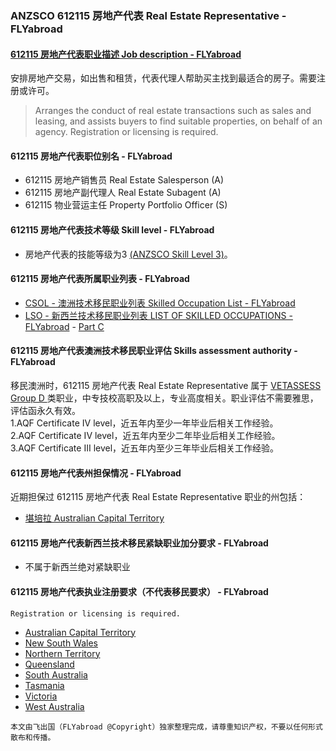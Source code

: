 ### ANZSCO 612115 房地产代表 Real Estate Representative - FLYabroad ###

#### [612115 房地产代表职业描述 Job description - FLYabroad](http://www.flyabroadvisa.com/anzsco/6121.html#612115)

安排房地产交易，如出售和租赁，代表代理人帮助买主找到最适合的房子。需要注册或许可。

> Arranges the conduct of real estate transactions such as sales and leasing, and assists buyers to find suitable properties, on behalf of an agency. Registration or licensing is required.

#### 612115 房地产代表职位别名 - FLYabroad
 
- 612115	 房地产销售员 Real Estate Salesperson (A)
- 612115 房地产副代理人 Real Estate Subagent (A)
- 612115 物业营运主任 Property Portfolio Officer (S)

#### 612115 房地产代表技术等级 Skill level - FLYabroad

- 房地产代表的技能等级为3 [(ANZSCO Skill Level 3)](http://www.flyabroadvisa.com/anzsco/)。

#### 612115 房地产代表所属职业列表 - FLYabroad

- [CSOL - 澳洲技术移民职业列表 Skilled Occupation List - FLYabroad](http://www.flyabroadvisa.com/sol/)
- [LSO - 新西兰技术移民职业列表 LIST OF SKILLED OCCUPATIONS - FLYabroad](http://nz.flyabroadvisa.com/lso/) - [Part C](partc)

#### 612115 房地产代表澳洲技术移民职业评估 Skills assessment authority - FLYabroad

移民澳洲时，612115 房地产代表 Real Estate Representative 属于 [VETASSESS Group D ](http://www.flyabroadvisa.com/ass/vetassess.html)类职业，中专技校高职及以上，专业高度相关。职业评估不需要雅思，评估函永久有效。  
1.AQF Certificate IV level，近五年内至少一年毕业后相关工作经验。   
2.AQF Certificate IV level，近五年内至少二年毕业后相关工作经验。   
3.AQF Certificate III level，近五年内至少三年毕业后相关工作经验。

#### 612115 房地产代表州担保情况 - FLYabroad

近期担保过 612115 房地产代表 Real Estate Representative 职业的州包括：

- [堪培拉 Australian Capital Territory](http://www.flyabroadvisa.com/zdb/act.html)

#### 612115 房地产代表新西兰技术移民紧缺职业加分要求 - FLYabroad

- 不属于新西兰绝对紧缺职业

#### 612115 房地产代表执业注册要求（不代表移民要求） - FLYabroad

    Registration or licensing is required.

- [Australian Capital Territory ](http://www.ors.act.gov.au/)
- [New South Wales ](http://www.fairtrading.nsw.gov.au/default.html)
- [Northern Territory ](http://www.nt.gov.au/justice/)
- [Queensland  ](http://www.fairtrading.qld.gov.au/)
- [South Australia ](http://www.ocba.sa.gov.au/index.html)
- [Tasmania ](http://www.consumer.tas.gov.au/home)
- [Victoria ](http://www.bla.vic.gov.au/home)
- [West Australia ](http://www.commerce.wa.gov.au/index.htm)

`本文由飞出国（FLYabroad @Copyright）独家整理完成，请尊重知识产权，不要以任何形式散布和传播。`